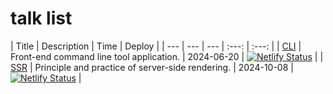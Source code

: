 # talk list

| Title | Description | Time | Deploy |
| --- | --- | --- | :---: | :---: |
| [CLI](https://talks-cli.netlify.app) | Front-end command line tool application. | 2024-06-20 | [![Netlify Status](https://api.netlify.com/api/v1/badges/c3bbdaa3-9b46-43fa-b320-06f55171f113/deploy-status)](https://app.netlify.com/sites/talks-cli/deploys) |
| [SSR](https://talks-ssr.netlify.app) | Principle and practice of server-side rendering. | 2024-10-08 | [![Netlify Status](https://api.netlify.com/api/v1/badges/3bb63864-c1a9-4905-a217-41e4f08888c2/deploy-status)](https://app.netlify.com/sites/talks-ssr/deploys) |
